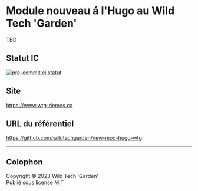 # Module nouveau á l'Hugo au Wild Tech 'Garden'

TBD

## Statut IC

[![pre-commit.ci
statut](https://results.pre-commit.ci/badge/github/wildtechgarden/module-starter-hugo-wtg/main.svg)](https://results.pre-commit.ci/latest/github/wildtechgarden/module-starter-hugo-wtg/main)

## Site

<https://www.wtg-demos.ca>

## URL du référentiel

<https://github.com/wildtechgarden/new-mod-hugo-wtg>

-------

## Colophon

Copyright © 2023 Wild Tech 'Garden'  
[Publié sous license MIT](LICENSE)
